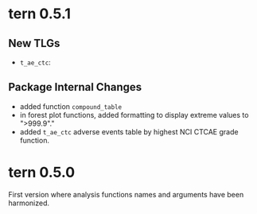 
# tern 0.5.1

## New TLGs
* `t_ae_ctc`: 

## Package Internal Changes

* added function `compound_table`
* in forest plot functions, added formatting to display extreme values to ">999.9"." 
* added `t_ae_ctc` adverse events table by highest NCI CTCAE grade function.

# tern 0.5.0

First version where analysis functions names and arguments have been harmonized. 